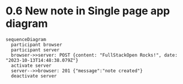 # 0.6 New note in Single page app diagram
```mermaid 
sequenceDiagram
  participant browser
  participant server
  browser->>server: POST {content: "FullStackOpen Rocks!", date: "2023-10-13T14:48:38.079Z"}
  activate server
  server-->>browser: 201 {"message":"note created"}
  deactivate server
```